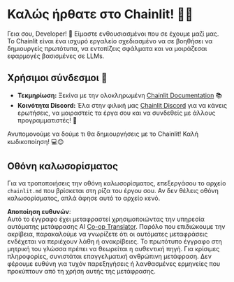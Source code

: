 <!--
CO_OP_TRANSLATOR_METADATA:
{
  "original_hash": "c49526c7abc56b0b5f1e835c1739f18e",
  "translation_date": "2025-07-12T13:54:09+00:00",
  "source_file": "11-mcp/code_samples/github-mcp/chainlit.md",
  "language_code": "el"
}
-->
# Καλώς ήρθατε στο Chainlit! 🚀🤖

Γεια σου, Developer! 👋 Είμαστε ενθουσιασμένοι που σε έχουμε μαζί μας. Το Chainlit είναι ένα ισχυρό εργαλείο σχεδιασμένο να σε βοηθήσει να δημιουργείς πρωτότυπα, να εντοπίζεις σφάλματα και να μοιράζεσαι εφαρμογές βασισμένες σε LLMs.

## Χρήσιμοι σύνδεσμοι 🔗

- **Τεκμηρίωση:** Ξεκίνα με την ολοκληρωμένη [Chainlit Documentation](https://docs.chainlit.io) 📚  
- **Κοινότητα Discord:** Έλα στην φιλική μας [Chainlit Discord](https://discord.gg/k73SQ3FyUh) για να κάνεις ερωτήσεις, να μοιραστείς τα έργα σου και να συνδεθείς με άλλους προγραμματιστές! 💬

Ανυπομονούμε να δούμε τι θα δημιουργήσεις με το Chainlit! Καλή κωδικοποίηση! 💻😊

## Οθόνη καλωσορίσματος

Για να τροποποιήσεις την οθόνη καλωσορίσματος, επεξεργάσου το αρχείο `chainlit.md` που βρίσκεται στη ρίζα του έργου σου. Αν δεν θέλεις οθόνη καλωσορίσματος, απλά άφησε αυτό το αρχείο κενό.

**Αποποίηση ευθυνών**:  
Αυτό το έγγραφο έχει μεταφραστεί χρησιμοποιώντας την υπηρεσία αυτόματης μετάφρασης AI [Co-op Translator](https://github.com/Azure/co-op-translator). Παρόλο που επιδιώκουμε την ακρίβεια, παρακαλούμε να γνωρίζετε ότι οι αυτόματες μεταφράσεις ενδέχεται να περιέχουν λάθη ή ανακρίβειες. Το πρωτότυπο έγγραφο στη μητρική του γλώσσα πρέπει να θεωρείται η αυθεντική πηγή. Για κρίσιμες πληροφορίες, συνιστάται επαγγελματική ανθρώπινη μετάφραση. Δεν φέρουμε ευθύνη για τυχόν παρεξηγήσεις ή λανθασμένες ερμηνείες που προκύπτουν από τη χρήση αυτής της μετάφρασης.